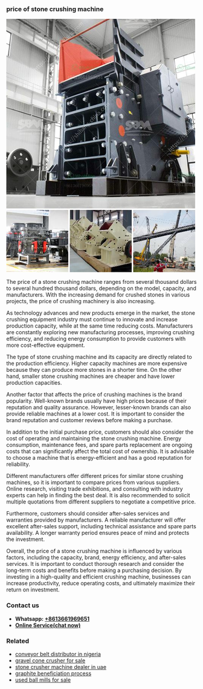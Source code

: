 <h3>price of stone crushing machine</h3><img src='1704856897.jpg' alt=''><p>The price of a stone crushing machine ranges from several thousand dollars to several hundred thousand dollars, depending on the model, capacity, and manufacturers. With the increasing demand for crushed stones in various projects, the price of crushing machinery is also increasing.</p><p>As technology advances and new products emerge in the market, the stone crushing equipment industry must continue to innovate and increase production capacity, while at the same time reducing costs. Manufacturers are constantly exploring new manufacturing processes, improving crushing efficiency, and reducing energy consumption to provide customers with more cost-effective equipment.</p><p>The type of stone crushing machine and its capacity are directly related to the production efficiency. Higher capacity machines are more expensive because they can produce more stones in a shorter time. On the other hand, smaller stone crushing machines are cheaper and have lower production capacities.</p><p>Another factor that affects the price of crushing machines is the brand popularity. Well-known brands usually have high prices because of their reputation and quality assurance. However, lesser-known brands can also provide reliable machines at a lower cost. It is important to consider the brand reputation and customer reviews before making a purchase.</p><p>In addition to the initial purchase price, customers should also consider the cost of operating and maintaining the stone crushing machine. Energy consumption, maintenance fees, and spare parts replacement are ongoing costs that can significantly affect the total cost of ownership. It is advisable to choose a machine that is energy-efficient and has a good reputation for reliability.</p><p>Different manufacturers offer different prices for similar stone crushing machines, so it is important to compare prices from various suppliers. Online research, visiting trade exhibitions, and consulting with industry experts can help in finding the best deal. It is also recommended to solicit multiple quotations from different suppliers to negotiate a competitive price.</p><p>Furthermore, customers should consider after-sales services and warranties provided by manufacturers. A reliable manufacturer will offer excellent after-sales support, including technical assistance and spare parts availability. A longer warranty period ensures peace of mind and protects the investment.</p><p>Overall, the price of a stone crushing machine is influenced by various factors, including the capacity, brand, energy efficiency, and after-sales services. It is important to conduct thorough research and consider the long-term costs and benefits before making a purchasing decision. By investing in a high-quality and efficient crushing machine, businesses can increase productivity, reduce operating costs, and ultimately maximize their return on investment.</p><h3>Contact us</h3><ul><li><strong>Whatsapp:&nbsp;<a href="https://wa.me/8613661969651">+8613661969651</a></strong></li><li><a href="https://swt.shibang-china.com/?git&amp;zhl&amp;price of stone crushing machine"><strong>Online Service(chat now)</strong></a></li></ul><h3>Related</h3><ul><li><a href='conveyor belt distributor in nigeria.md'>conveyor belt distributor in nigeria</a></li><li><a href='gravel cone crusher for sale.md'>gravel cone crusher for sale</a></li><li><a href='stone crusher machine dealer in uae.md'>stone crusher machine dealer in uae</a></li><li><a href='graphite beneficiation process.md'>graphite beneficiation process</a></li><li><a href='used ball mills for sale.md'>used ball mills for sale</a></li></ul>